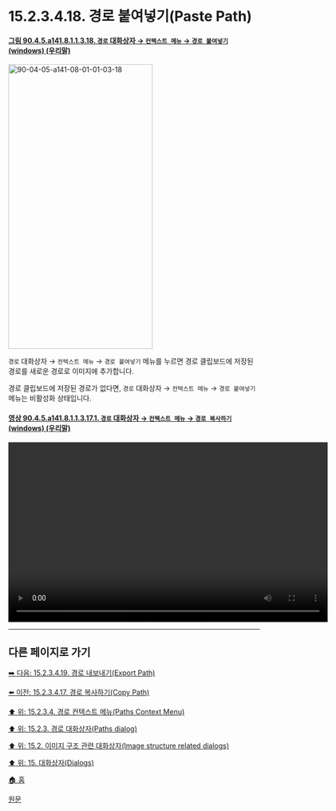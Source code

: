 # 15.2.3.4.18. 경로 붙여넣기(Paste Path)

<a id="90-04-05-a141-08-01-01-03-18"></a>

#### [그림 90.4.5.a141.8.1.1.3.18. `경로` 대화상자 → `컨텍스트 메뉴` → `경로 붙여넣기` (windows) (우리말)](./90-04-0005-paths.md#90-04-05-a141-08-01-01-03-18)
<img width="289" height="570" alt="90-04-05-a141-08-01-01-03-18" src="https://github.com/wonder13662/gimp/assets/15767104/88713890-29d1-4b22-8fad-724576076f7f" />

`경로` 대화상자 → `컨텍스트 메뉴` → `경로 붙여넣기` 메뉴를 누르면 경로 클립보드에 저장된 경로를 새로운 경로로 이미지에 추가합니다.

경로 클립보드에 저장된 경로가 없다면, `경로` 대화상자 → `컨텍스트 메뉴` → `경로 붙여넣기` 메뉴는 비활성화 상태입니다.

<a id="90-04-05-a141-08-01-01-03-17-01"></a>

#### [영상 90.4.5.a141.8.1.1.3.17.1. `경로` 대화상자 → `컨텍스트 메뉴` → `경로 복사하기` (windows) (우리말)](./90-04-0005-paths.md#90-04-05-a141-08-01-01-03-17-01)
<video controls="controls" width="640" height="360" src="https://github.com/wonder13662/gimp/assets/15767104/593b2ac2-4239-42a2-8cf6-af12f7545235"></video>

***

## 다른 페이지로 가기

[➡️ 다음: 15.2.3.4.19. 경로 내보내기(Export Path)](./15-02-03-04-19-export_path.md)

[⬅️ 이전: 15.2.3.4.17. 경로 복사하기(Copy Path)](./15-02-03-04-17-copy_path.md)

[⬆️ 위: 15.2.3.4. 경로 컨텍스트 메뉴(Paths Context Menu)](./15-02-03-04-00-paths_context_menu.md)

[⬆️ 위: 15.2.3. 경로 대화상자(Paths dialog)](./15-02-03-00-paths-dialog.md)

[⬆️ 위: 15.2. 이미지 구조 관련 대화상자(Image structure related dialogs)](./15-02-00-image-structure-related-dialogs.md)

[⬆️ 위: 15. 대화상자(Dialogs)](./15-00-dialogs.md)

[🏠 홈](./00-home.md)

[원문](https://docs.gimp.org/2.10/ko/gimp-path-dialog.html#gimp-concepts-paths-menu)